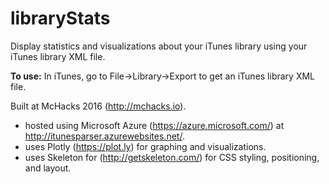 # libraryStats
Display statistics and visualizations about your iTunes library using your iTunes library XML file.

**To use:** In iTunes, go to File->Library->Export to get an iTunes library XML file.

Built at McHacks 2016 (http://mchacks.io).

* hosted using Microsoft Azure (https://azure.microsoft.com/) at http://itunesparser.azurewebsites.net/.
* uses Plotly (https://plot.ly) for graphing and visualizations.
* uses Skeleton for (http://getskeleton.com/) for CSS styling, positioning, and layout.
